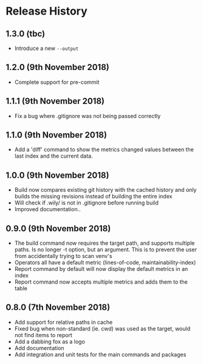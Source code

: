 # Release History


## 1.3.0 (tbc)

* Introduce a new `--output`

## 1.2.0 (9th November 2018)

* Complete support for pre-commit

## 1.1.1 (9th November 2018)

* Fix a bug where .gitignore was not being passed correctly

## 1.1.0 (9th November 2018)

* Add a 'diff' command to show the metrics changed values between the last index and the current data.

## 1.0.0 (9th November 2018)

* Build now compares existing git history with the cached history and only builds the missing revisions instead of building the entire index
* Will check if .wily/ is not in .gitignore before running build
* Improved documentation..

## 0.9.0 (9th November 2018)


* The build command now requires the target path, and supports multiple paths. Is no longer -t option, but an argument. This is to prevent the user from accidentally trying to scan venv's
* Operators all have a default metric (lines-of-code, maintainability-index)
* Report command by default will now display the default metrics in an index
* Report command now accepts multiple metrics and adds them to the table

## 0.8.0 (7th November 2018)

* Add support for relative paths in cache
* Fixed bug when non-standard (ie. cwd) was used as the target, would not find items to report
* Add a dabbing fox as a logo
* Add documentation
* Add integration and unit tests for the main commands and packages
